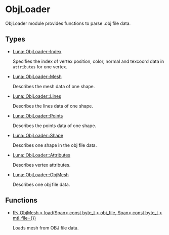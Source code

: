 # ObjLoader
ObjLoader module provides functions to parse .obj file data. 

## Types
* [Luna::ObjLoader::Index](struct_luna_1_1_obj_loader_1_1_index.md)

    Specifies the index of vertex position, color, normal and texcoord data in `attributes` for one vertex. 


* [Luna::ObjLoader::Mesh](struct_luna_1_1_obj_loader_1_1_mesh.md)

    Describes the mesh data of one shape. 


* [Luna::ObjLoader::Lines](struct_luna_1_1_obj_loader_1_1_lines.md)

    Describes the lines data of one shape. 


* [Luna::ObjLoader::Points](struct_luna_1_1_obj_loader_1_1_points.md)

    Describes the points data of one shape. 


* [Luna::ObjLoader::Shape](struct_luna_1_1_obj_loader_1_1_shape.md)

    Describes one shape in the obj file data. 


* [Luna::ObjLoader::Attributes](struct_luna_1_1_obj_loader_1_1_attributes.md)

    Describes vertex attributes. 


* [Luna::ObjLoader::ObjMesh](struct_luna_1_1_obj_loader_1_1_obj_mesh.md)

    Describes one obj file data. 


## Functions
* [R< ObjMesh > load(Span< const byte_t > obj_file, Span< const byte_t > mtl_file={})](group___obj_loader_1gaeaac20ba7a1a59ef3cf3ace5fe1666a8.md)

    Loads mesh from OBJ file data. 

